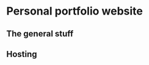 # Personal portfolio website

## The general stuff

<!-- This project contains the source code to my portfolio website which you can visit [here](https://xandervos.dev).  
In this project I will be testing new technologies and honing existing technologies.

The tech stack for this current project is as follows.

- [Vue 3](https://vuejs.org/)
- [TailwindCSS](https://tailwindcss.com/)
- [NaiveUI](https://www.naiveui.com/en-US/os-theme)

In addition to these frontend frameworks I am using [Appwrite](https://appwrite.io/) as the backend. -->

## Hosting

<!-- Both the frotend vue project and [Appwrite](https://appwrite.io/) are self hosted.

To host this application I am using [docker](https://www.docker.com/) images. These images are stored on [Github's container registry](https://github.com/features/packages), the images can be found [here](https://github.com/XanderV2001/portfolio-front/pkgs/container/portfolio-front).

To host this project yourself you can spin up your own docker image.

```
docker run -p 8080:80 --rm --name xander-portfolio -d ghcr.io/xanderv2001/portfolio-front:latest
```

You could also run this with [docker compose](https://docs.docker.com/compose/).

```
version: "3"

services:
  portfolio:
    image: ghcr.io/xanderv2001/portfolio-front:latest
    ports:
      - 8080:80
    container_name: portfolio

```

>Keep in mind that you won't be able to connect to the backend when you access the container with anything other than **localhost** or **xandervos.dev**

To update my site, I create a new tag in Github, a CI/CD pipeline will automatically publish a new latest version of the portfolio on the container registry. The new version will automatically update on my server by use of [Docker Watchtower](https://containrrr.dev/watchtower/) which checks for new builds of the images. -->
